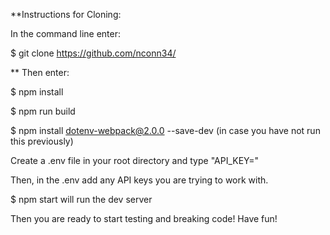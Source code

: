 **Instructions for Cloning:

In the command line enter:

$ git clone https://github.com/nconn34/<repositorynamehere>

** Then enter:


$ npm install


$ npm run build


$ npm install dotenv-webpack@2.0.0 --save-dev (in case you have not run this previously)

Create a .env file in your root directory and type "API_KEY="

Then, in the .env add any API keys you are trying to work with.


$ npm start will run the dev server


Then you are ready to start testing and breaking code! Have fun!
